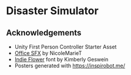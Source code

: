 # Disaster Simulator

## Acknowledgements

- Unity First Person Controller Starter Asset
- [Office SFX](https://nicolemariet.itch.io/11-office-sfx-freebie) by NicoleMarieT
- [Indie Flower](https://fonts.google.com/specimen/Indie+Flower) font by Kimberly Geswein
- Posters generated with <https://inspirobot.me/>